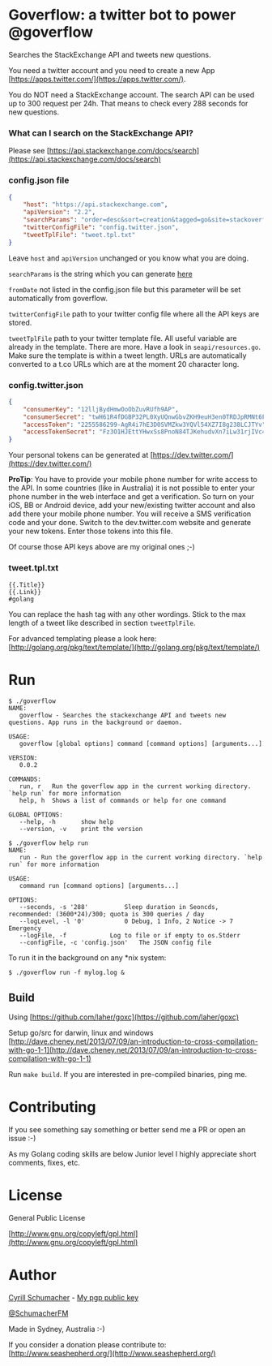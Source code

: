 # Goverflow: a twitter bot to power @goverflow

Searches the StackExchange API and tweets new questions.

You need a twitter account and you need to create a new App [https://apps.twitter.com/](https://apps.twitter.com/).

You do NOT need a StackExchange account. The search API can be used up to 300 request per 24h. That means to check every
288 seconds for new questions.

### What can I search on the StackExchange API?

Please see [https://api.stackexchange.com/docs/search](https://api.stackexchange.com/docs/search)

### config.json file

```json
{
	"host": "https://api.stackexchange.com",
	"apiVersion": "2.2",
	"searchParams":	"order=desc&sort=creation&tagged=go&site=stackoverflow",
	"twitterConfigFile": "config.twitter.json",
	"tweetTplFile": "tweet.tpl.txt"
}
```

Leave `host` and `apiVersion` unchanged or you know what you are doing.

`searchParams` is the string which you can generate [here](https://api.stackexchange.com/docs/search)

`fromDate` not listed in the config.json file but this parameter will be set automatically from goverflow.

`twitterConfigFile` path to your twitter config file where all the API keys are stored.

`tweetTplFile` path to your twitter template file. All useful variable are already in the template. There are more. Have a
look in `seapi/resources.go`. Make sure the template is within a tweet length. URLs are automatically converted to a 
t.co URLs which are at the moment 20 character long.

### config.twitter.json

```json
{
	"consumerKey": "12lljBydHmwOoObZuvRUfh9AP",
	"consumerSecret": "twH61R4fDGBP32PL0XyUQnwGbvZKH9euH3en0TRDJpRMNt6FOT",
	"accessToken": "2255586299-AgR4i7hE3D0SVMZkw3YQVl54XZ7I8g238LCJTYv",
	"accessTokenSecret": "Fz3O1HJEttYHwxSs8PnoN84TJKehudvXn7iLw31rjIVc4"
}
```

Your personal tokens can be generated at [https://dev.twitter.com/](https://dev.twitter.com/)

**ProTip**: You have to provide your mobile phone number for write access to the API. In some countries (like in Australia)
it is not possible to enter your phone number in the web interface and get a verification. So turn on your iOS, BB or Android
device, add your new/existing twitter account and also add there your mobile phone number. You will receive a SMS
verification code and your done. Switch to the dev.twitter.com website and generate your new tokens.
Enter those tokens into this file.

Of course those API keys above are my original ones ;-)

### tweet.tpl.txt

```
{{.Title}}
{{.Link}}
#golang
```

You can replace the hash tag with any other wordings. Stick to the max length of a tweet like described in section `tweetTplFile`.

For advanced templating please a look here: [http://golang.org/pkg/text/template/](http://golang.org/pkg/text/template/)

# Run

```
$ ./goverflow
NAME:
   goverflow - Searches the stackexchange API and tweets new questions. App runs in the background or daemon.

USAGE:
   goverflow [global options] command [command options] [arguments...]

VERSION:
   0.0.2

COMMANDS:
   run, r	Run the goverflow app in the current working directory. `help run` for more information
   help, h	Shows a list of commands or help for one command

GLOBAL OPTIONS:
   --help, -h		show help
   --version, -v	print the version
```

```
$ ./goverflow help run
NAME:
   run - Run the goverflow app in the current working directory. `help run` for more information

USAGE:
   command run [command options] [arguments...]

OPTIONS:
   --seconds, -s '288'			Sleep duration in Seoncds, recommended: (3600*24)/300; quota is 300 queries / day
   --logLevel, -l '0'			0 Debug, 1 Info, 2 Notice -> 7 Emergency
   --logFile, -f 			Log to file or if empty to os.Stderr
   --configFile, -c 'config.json'	The JSON config file
```

To run it in the background on any *nix system:

```
$ ./goverflow run -f mylog.log &
```

## Build

Using [https://github.com/laher/goxc](https://github.com/laher/goxc)

Setup go/src for darwin, linux and windows [http://dave.cheney.net/2013/07/09/an-introduction-to-cross-compilation-with-go-1-1](http://dave.cheney.net/2013/07/09/an-introduction-to-cross-compilation-with-go-1-1)

Run `make build`. If you are interested in pre-compiled binaries, ping me.

# Contributing

If you see something say something or better send me a PR or open an issue :-)

As my Golang coding skills are below Junior level I highly appreciate short comments, fixes, etc.

# License

General Public License

[http://www.gnu.org/copyleft/gpl.html](http://www.gnu.org/copyleft/gpl.html)

# Author

[Cyrill Schumacher](https://github.com/SchumacherFM) - [My pgp public key](http://www.schumacher.fm/cyrill.asc)

[@SchumacherFM](https://twitter.com/SchumacherFM)

Made in Sydney, Australia :-)

If you consider a donation please contribute to: [http://www.seashepherd.org/](http://www.seashepherd.org/)
